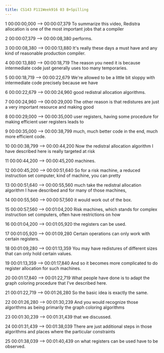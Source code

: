 ```yaml
---
title: CS143 P111Week916 03 B+Spilling
---
```


1
00:00:00,000 --> 00:00:07,379
To summarize this video, Redistra allocation is one of the most important jobs that a compiler

2
00:00:07,379 --> 00:00:08,380
performs.

3
00:00:08,380 --> 00:00:13,880
It's really these days a must have and any kind of reasonable production compiler.

4
00:00:13,880 --> 00:00:18,719
The reason you need it is because intermediate code just generally uses too many temporaries.

5
00:00:18,719 --> 00:00:22,679
We're allowed to be a little bit sloppy with intermediate code precisely because we have

6
00:00:22,679 --> 00:00:24,960
good redistral allocation algorithms.

7
00:00:24,960 --> 00:00:29,000
The other reason is that redistures are just a very important resource and making good

8
00:00:29,000 --> 00:00:35,000
user registers, having some procedure for making efficient user registers leads to

9
00:00:35,000 --> 00:00:38,799
much, much better code in the end, much more efficient code.

10
00:00:38,799 --> 00:00:44,200
Now the redistral allocation algorithm I have described here is really targeted at risk

11
00:00:44,200 --> 00:00:45,200
machines.

12
00:00:45,200 --> 00:00:51,640
So for a risk machine, a reduced instruction set computer, kind of machine, you can pretty

13
00:00:51,640 --> 00:00:55,560
much take the redistral allocation algorithm I have described and for many of those machines,

14
00:00:55,560 --> 00:00:57,560
it would work out of the box.

15
00:00:57,560 --> 00:01:04,200
Risk machines, which stands for complex instruction set computers, often have restrictions on how

16
00:01:04,200 --> 00:01:05,920
the registers can be used.

17
00:01:05,920 --> 00:01:09,280
Certain operations can only work with certain registers.

18
00:01:09,280 --> 00:01:13,359
You may have redistures of different sizes that can only hold certain values.

19
00:01:13,359 --> 00:01:17,840
And so it becomes more complicated to do register allocation for such machines.

20
00:01:17,840 --> 00:01:22,719
What people have done is to adapt the graph coloring procedure that I've described here.

21
00:01:22,719 --> 00:01:26,280
So the basic idea is exactly the same.

22
00:01:26,280 --> 00:01:30,239
And you would recognize those algorithms as being primarily the graph coloring algorithms

23
00:01:30,239 --> 00:01:31,439
that we discussed.

24
00:01:31,439 --> 00:01:38,039
There are just additional steps in those algorithms and places where the particular constraints

25
00:01:38,039 --> 00:01:40,439
on what registers can be used have to be observed.

